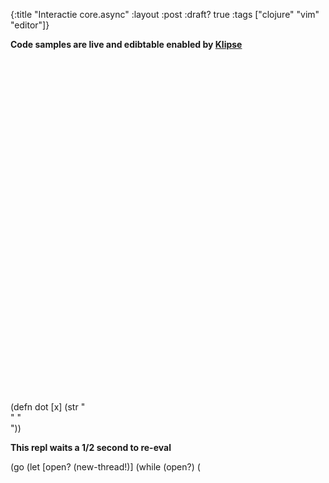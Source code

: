 {:title "Interactie core.async"
 :layout :post
 :draft? true
 :tags  ["clojure" "vim" "editor"]}

**Code samples are live and edibtable enabled by [Klipse](http://github.com/viebel/klipse)**

<div class="language-klipse" 
data-external-libs="https://raw.githubusercontent.com/master/clojure/core.async/src/main/clojure/cljs"
style="visibility: hidden;"> 
    (ns example.blog)
    (def thread-group (atom -))

    (defn reset-threads! [group-id]
     (reset! thread-group group-id)
     (aset js/window (str "tg" group-id) (js/Date.now)))

    (defn new-thread! []
      (let [started (aget js/window (str "tg" @thread-group))]
        (fn []
          (js/console.log 
           (aget js/window (str "tg" @thread-group)) started)
          (= (aget js/window (str "tg" @thread-group)) started))))


    (ns example.blog$macros
      (:require-macros [cljs.core.async.macros :refer [go]])
      (:require [cljs.core.async :refer [put! chan <! >! timeout close!]]))

    (defmacro go-loop [& body]
      `(go (let [#open? (new-thread!)]
             (while (#open?)
               ~@body))))

    (ns example.blog)

    (def dom (atom -1))

    (defn render! [content]
      (let [content 
            (if (seq? content) 
              (reduce str content)
              content)
            container 
            (aget (.getElementsByClassName js/document "code-output") @dom)]
        (aset container "innerHTML" content))
      content)
</div>

<div class="language-klipse hidden"> 
    (defn dot [x] 
    (str
    "<div style='width:" x "px;"
                "height:" x  "px;"
                "background-color: red;"
                "float: left;"
                "margin: 1px;"
                "'>"
    "</div>"))
</div>

**This repl waits a 1/2 second to re-eval**
<div data-preamble="(reset! dom 0)(reset-threads! 3)" class="language-klipse" data-idle-msec="500"> 
    (go (let [open? (new-thread!)]
            (while (open?)
             (<! (timeout 400))
             (render! (dot 30))
             (<! (timeout 200))
             (render! (dot 20)))))
</div>
<div class="code-output"></div>


<link rel="stylesheet" type="text/css" href="http://app.klipse.tech/css/codemirror.css"> 
</link>

<script>
window.klipse_settings = {
selector: ".language-klipse"
};
</script>
<script src="http://app.klipse.tech/plugin/js/klipse_plugin.js"></script>
